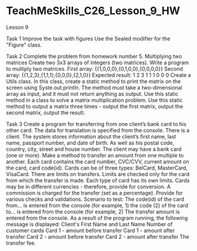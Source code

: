 # TeachMeSkills_C26_Lesson_9_HW
Lesson 9

Task 1
Improve the task with figures
Use the Sealed modifier for the "Figure" class.

Task 2
Complete the problem from homework number 5.
Multiplying two matrices
Create two 3x3 arrays of integers (two matrices).
Write a program to multiply two matrices.
First array: {{1,0,0,0},{0,1,0,0},{0,0,0,0}}
Second array: {{1,2,3},{1,1,1},{0,0,0},{2,1,0}}
Expected result: 1 2 3 1 1 1 0 0 0
Create a Utils class.
In this class, create a static method to print the matrix on the screen using Syste.out.println.
The method must take a two-dimensional array as input, and it must not return anything as output.
Use this static method in a class to solve a matrix multiplication problem.
Use this static method to output a matrix three times - output the first matrix, output the second matrix, output the result.

Task 3
Create a program for transferring from one client’s bank card to his other card.
The data for translation is specified from the console.
There is a client.
The system stores information about the client’s first name, last name, passport number, and date of birth.
As well as his postal code, country, city, street and house number.
The client may have a bank card (one or more).
Make a method to transfer an amount from one multiple to another.
Each card contains the card number, CVC/CVV, current amount on the card, card code(id).
Cards can be of three types: BelCard, MasterCard, VisaCard.
There are limits on transfers. Limits are checked only for the card from which the transfer is made.
Each type of card has its own limits.
Cards may be in different currencies - therefore, provide for conversion.
A commission is charged for the transfer (set as a percentage).
Provide for various checks and validations.
Scenario to test:
The code(id) of the card from... is entered from the console (for example, 1)
the code (2) of the card to... is entered from the console (for example, 2)
The transfer amount is entered from the console.
As a result of the program running, the following message is displayed:
Client's First Name and Last Name
Number of customer cards
Card 1 - amount before transfer
Card 1 - amount after transfer
Card 2 - amount before transfer
Card 2 - amount after transfer
The transfer fee.
